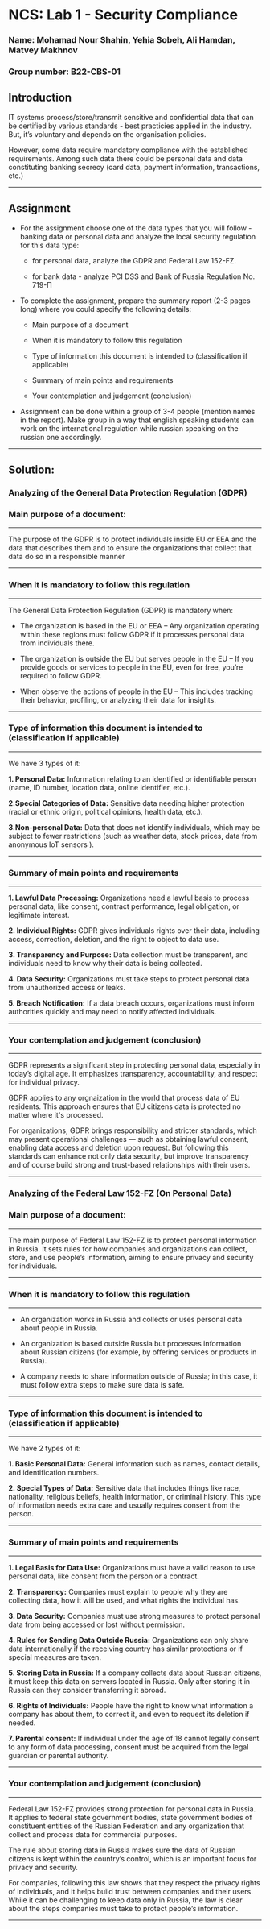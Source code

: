 # NCS: Lab 1 - Security Compliance

### Name: Mohamad Nour Shahin, Yehia Sobeh, Ali Hamdan, Matvey Makhnov

### Group number: B22-CBS-01


## Introduction


IT systems process/store/transmit sensitive and confidential data that can be certified by various standards - best practicies applied in the industry. But, it’s voluntary and depends on the organisation policies.




However, some data require mandatory compliance with the established requirements. Among such data there could be personal data and data constituting banking secrecy (card data, payment information, transactions, etc.)


----

## Assignment

- For the assignment choose one of the data types that you will follow - banking data or personal data and analyze the local security regulation for this data type:

    - for personal data, analyze the GDPR and Federal Law 152-FZ.

    - for bank data - analyze PCI DSS and Bank of Russia Regulation No. 719-П



- To complete the assignment, prepare the summary report (2-3 pages long) where you could specify the following details:

    - Main purpose of a document

    - When it is mandatory to follow this regulation

    - Type of information this document is intended to (classification if applicable)

    - Summary of main points and requirements

    - Your contemplation and judgement (conclusion)



- Assignment can be done within a group of 3-4 people (mention names in the report). Make group in a way that english speaking students can work on the international regulation while russian speaking on the russian one accordingly.



---

## Solution:


### Analyzing of the  General Data Protection Regulation (GDPR)





### Main purpose of a document:

---

The purpose of the GDPR is to protect individuals inside EU or EEA and the data that describes them and to ensure the organizations that collect that data do so in a responsible manner

---

### When it is mandatory to follow this regulation

---

The General Data Protection Regulation (GDPR) is mandatory when:

- The organization is based in the EU or EEA – Any organization operating within these regions must follow GDPR if it processes personal data from individuals there.

- The organization is outside the EU but serves people in the EU – If you provide goods or services to people in the EU, even for free, you’re required to follow GDPR.

- When observe the actions of people in the EU – This includes tracking their behavior, profiling, or analyzing their data for insights.


---


### Type of information this document is intended to (classification if applicable)


--- 

We have 3 types of it:


**1. Personal Data:** Information relating to an identified or identifiable person (name, ID number, location data, online identifier, etc.).


**2.Special Categories of Data:** Sensitive data needing higher protection (racial or ethnic origin, political opinions, health data, etc.).

**3.Non-personal Data:** Data that does not identify individuals, which may be subject to fewer restrictions (such as weather data, stock prices, data from anonymous IoT sensors ).
    
---



### Summary of main points and requirements


---


**1. Lawful Data Processing:** Organizations need a lawful basis to process personal data, like consent, contract performance, legal obligation, or legitimate interest.

**2. Individual Rights:** GDPR gives individuals rights over their data, including access, correction, deletion, and the right to object to data use.

**3. Transparency and Purpose:** Data collection must be transparent, and individuals need to know why their data is being collected.

**4. Data Security:** Organizations must take steps to protect personal data from unauthorized access or leaks.

**5. Breach Notification:** If a data breach occurs, organizations must inform authorities quickly and may need to notify affected individuals.


---



### Your contemplation and judgement (conclusion)


---

GDPR represents a significant step in protecting personal data, especially in today’s digital age. It emphasizes transparency, accountability, and respect for individual privacy.

GDPR applies to any orgnaization in the world that process data of EU residents. This approach ensures that EU citizens data is protected no matter where it's processed. 

For organizations, GDPR brings responsibility and stricter standards, which may present operational challenges — such as obtaining lawful consent, enabling data access and deletion upon request. But following this standards can enhance not only data security, but improve transparency and of course build strong and trust-based relationships with their users.

---






### Analyzing of the Federal Law 152-FZ (On Personal Data)






### Main purpose of a document:

---

The main purpose of Federal Law 152-FZ is to protect personal information in Russia. It sets rules for how companies and organizations can collect, store, and use people’s information, aiming to ensure privacy and security for individuals.

---

### When it is mandatory to follow this regulation

---

- An organization works in Russia and collects or uses personal data about people in Russia.


- An organization is based outside Russia but processes information about Russian citizens (for example, by offering services or products in Russia).


- A company needs to share information outside of Russia; in this case, it must follow extra steps to make sure data is safe.


---


### Type of information this document is intended to (classification if applicable)


--- 

We have 2 types of it:


**1. Basic Personal Data:** General information such as names, contact details, and identification numbers.


**2. Special Types of Data:** Sensitive data that includes things like race, nationality, religious beliefs, health information, or criminal history. This type of information needs extra care and usually requires consent from the person.
    
    
---



### Summary of main points and requirements


---

**1. Legal Basis for Data Use:** Organizations must have a valid reason to use personal data, like consent from the person or a contract.

**2. Transparency:** Companies must explain to people why they are collecting data, how it will be used, and what rights the individual has.

**3. Data Security:** Companies must use strong measures to protect personal data from being accessed or lost without permission.

**4. Rules for Sending Data Outside Russia:** Organizations can only share data internationally if the receiving country has similar protections or if special measures are taken.

**5. Storing Data in Russia:** If a company collects data about Russian citizens, it must keep this data on servers located in Russia. Only after storing it in Russia can they consider transferring it abroad.

**6. Rights of Individuals:** People have the right to know what information a company has about them, to correct it, and even to request its deletion if needed.

**7. Parental consent:** If individual under the age of 18 cannot legally consent to any form of data processing, consent must be acquired from the legal guardian or parental authority.

---



### Your contemplation and judgement (conclusion)


---

Federal Law 152-FZ provides strong protection for personal data in Russia.
It applies to federal state government bodies, state government bodies of constituent entities of the Russian Federation and any organization that collect and process data for commercial purposes.

The rule about storing data in Russia makes sure the data of Russian citizens is kept within the country’s control, which is an important focus for privacy and security.


For companies, following this law shows that they respect the privacy rights of individuals, and it helps build trust between companies and their users. While it can be challenging to keep data only in Russia, the law is clear about the steps companies must take to protect people’s information.


---







